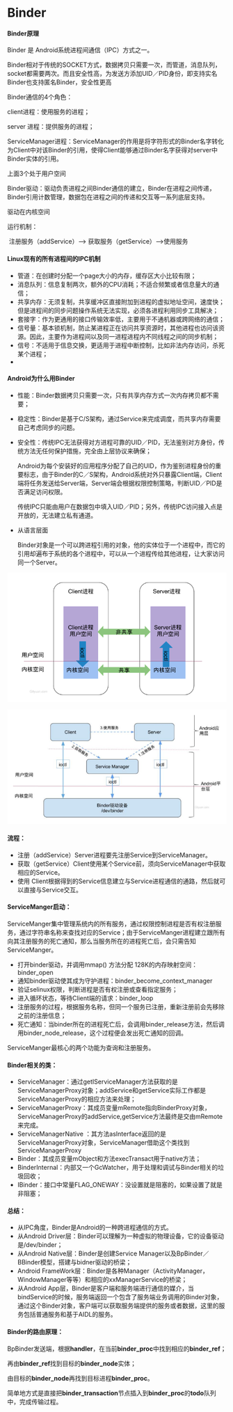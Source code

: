 # Binder

#### Binder原理

Binder 是 Android系统进程间通信（IPC）方式之一。

Binder相对于传统的SOCKET方式，数据拷贝只需要一次，而管道，消息队列，socket都需要两次。而且安全性高，为发送方添加UID／PID身份，即支持实名Binder也支持匿名Binder，安全性更高

Binder通信的4个角色：

client进程：使用服务的进程；

server 进程：提供服务的进程；

ServiceManager进程：ServiceManager的作用是将字符形式的Binder名字转化为Client中对该Binder的引用，使得Client能够通过Binder名字获得对server中Binder实体的引用。

上面3个处于用户空间

Binder驱动：驱动负责进程之间Binder通信的建立，Binder在进程之间传递，Binder引用计数管理，数据包在进程之间的传递和交互等一系列底层支持。

驱动在内核空间

运行机制：

​	注册服务（addService）—> 获取服务（getService）—>使用服务



#### Linux现有的所有进程间的IPC机制

- 管道：在创建时分配一个page大小的内存，缓存区大小比较有限；
- 消息队列：信息复制两次，额外的CPU消耗；不适合频繁或者信息量大的通信；
- 共享内存：无须复制，共享缓冲区直接附加到进程的虚拟地址空间，速度快；但是进程间的同步问题操作系统无法实现，必须各进程利用同步工具解决；
- 套接字：作为更通用的接口传输效率低，主要用于不通机器或跨网络的通信；
- 信号量：基本锁机制，防止某进程正在访问共享资源时，其他进程也访问该资源。因此，主要作为进程间以及同一进程进程内不同线程之间的同步机制；
- 信号：不适用于信息交换，更适用于进程中断控制，比如非法内存访问，杀死某个进程；
- ​


#### Android为什么用Binder

- 性能：Binder数据拷贝只需要一次，只有共享内存方式一次内存拷贝都不需要；

- 稳定性：Binder是基于C/S架构，通过Service来完成调度，而共享内存需要自己考虑同步的问题。

- 安全性：传统IPC无法获得对方进程可靠的UID／PID，无法鉴别对方身份，传统方法无任何保护措施，完全由上层协议来确保；

  Android为每个安装好的应用程序分配了自己的UID，作为鉴别进程身份的重要标志，由于Binder的C／S架构，Android系统对外只暴露Client端，Client端将任务发送给Server端，Server端会根据权限控制策略，判断UID／PID是否满足访问权限。

  传统IPC只能由用户在数据包中填入UID／PID；另外，传统IPC访问接入点是开放的，无法建立私有通道。

- 从语言层面

  Binder对象是一个可以跨进程引用的对象，他的实体位于一个进程中，而它的引用却遍布于系统的各个进程中，可以从一个进程传给其他进程，让大家访问同一个Server。


![binder1](../assert/binder1.png)

![binder2](../assert/binder2.png)



#### 流程：

- 注册（addService）Server进程要先注册Service到ServiceManager。
- 获取（getService）Client使用某个Service前，须向ServiceManager中获取相应的Service。
- 使用  Client根据得到的Service信息建立与Service进程通信的通路，然后就可以直接与Service交互。




#### ServiceManger启动：

ServiceManger集中管理系统内的所有服务，通过权限控制进程是否有权注册服务，通过字符串名称来查找对应的Service；由于ServiceManger进程建立跟所有向其注册服务的死亡通知，那么当服务所在的进程死亡后，会只需告知ServiceManger。

- 打开binder驱动，并调用mmap() 方法分配 128K的内存映射空间：binder_open
- 通知binder驱动使其成为守护进程：binder_become_context_manager
- 验证selinux权限，判断进程是否有权注册或查看指定服务；
- 进入循环状态，等待Client端的请求：binder_loop
- 注册服务的过程，根据服务名称，但同一个服务已注册，重新注册前会先移除之前的注册信息；
- 死亡通知：当binder所在的进程死亡后，会调用binder_release方法，然后调用binder_node_release，这个过程便会发出死亡通知的回调。

ServiceManger最核心的两个功能为查询和注册服务。



#### Binder相关的类：

- ServiceManager：通过getIServiceManager方法获取的是ServiceManagerProxy对象；addService和getService实际工作都是ServiceManagerProxy的相应方法来处理；
- ServiceManagerProxy：其成员变量mRemote指向BinderProxy对象，ServiceManagerProxy的addService,getService方法最终是交由mRemote来完成。
- ServiceManagerNative ：其方法asInterface返回的是ServiceManagerProxy对象，ServiceManager借助这个类找到ServiceManagerProxy
- Binder：其成员变量mObject和方法execTransact用于native方法；
- BinderInternal：内部又一个GcWatcher，用于处理和调试与Binder相关的垃圾回收；
- IBinder：接口中常量FLAG_ONEWAY：没设置就是阻塞的，如果设置了就是非阻塞；




#### 总结：

- 从IPC角度，Binder是Android的一种跨进程通信的方式。
- 从Android Driver层：Binder可以理解为一种虚拟的物理设备，它的设备驱动是/dev/binder；
- 从Android Native层：Binder是创建Service Manager以及BpBinder／BBinder模型，搭建与bidner驱动的桥梁；
- Android FrameWork层：Binder是各种Manager（ActivityManager，WindowManager等等）和相应的xxManagerService的桥梁；
- 从Android App层，Binder是客户端和服务端进行通信的媒介，当bindService的时候，服务端返回一个包含了服务端业务调用的Binder对象，通过这个Binder对象，客户端可以获取服务端提供的服务或者数据，这里的服务包括普通服务和基于AIDL的服务。



#### Binder的路由原理：

BpBinder发送端，根据**handler**，在当前**binder_proc**中找到相应的**binder_ref**；

再由**binder_ref**找到目标的**binder_node**实体；

由目标的**binder_node**再找到目标进程**binder_proc**。

简单地方式是直接把**binder_transaction**节点插入到**binder_proc**的**todo**队列中，完成传输过程。